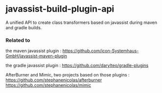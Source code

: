 javassist-build-plugin-api
==========================

A unified API to create class transformers based on javassist during maven and gradle builds.

### Related to 

the maven javassist plugin :
https://github.com/icon-Systemhaus-GmbH/javassist-maven-plugin

the gradle javassist plugin :
https://github.com/darylteo/gradle-plugins

AfterBurner and Mimic, two projects based on those plugins :
https://github.com/stephanenicolas/afterburner
https://github.com/stephanenicolas/mimic
